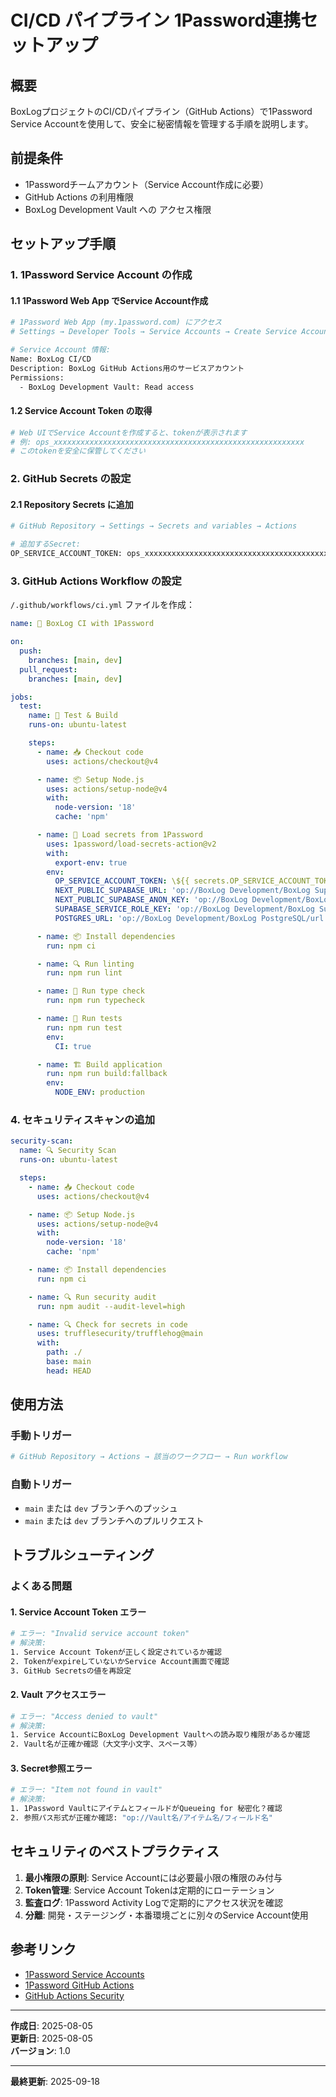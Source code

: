 # CI/CD パイプライン 1Password連携セットアップ

## 概要

BoxLogプロジェクトのCI/CDパイプライン（GitHub Actions）で1Password Service Accountを使用して、安全に秘密情報を管理する手順を説明します。

## 前提条件

- 1Passwordチームアカウント（Service Account作成に必要）
- GitHub Actions の利用権限
- BoxLog Development Vault への アクセス権限

## セットアップ手順

### 1. 1Password Service Account の作成

#### 1.1 1Password Web App でService Account作成

```bash
# 1Password Web App (my.1password.com) にアクセス
# Settings → Developer Tools → Service Accounts → Create Service Account

# Service Account 情報:
Name: BoxLog CI/CD
Description: BoxLog GitHub Actions用のサービスアカウント
Permissions:
  - BoxLog Development Vault: Read access
```

#### 1.2 Service Account Token の取得

```bash
# Web UIでService Accountを作成すると、tokenが表示されます
# 例: ops_xxxxxxxxxxxxxxxxxxxxxxxxxxxxxxxxxxxxxxxxxxxxxxxxxxxxxxxx
# このtokenを安全に保管してください
```

### 2. GitHub Secrets の設定

#### 2.1 Repository Secrets に追加

```bash
# GitHub Repository → Settings → Secrets and variables → Actions

# 追加するSecret:
OP_SERVICE_ACCOUNT_TOKEN: ops_xxxxxxxxxxxxxxxxxxxxxxxxxxxxxxxxxxxxxxxxxxxxxxxxxxxxxxxx
```

### 3. GitHub Actions Workflow の設定

`/.github/workflows/ci.yml` ファイルを作成：

```yaml
name: 🔐 BoxLog CI with 1Password

on:
  push:
    branches: [main, dev]
  pull_request:
    branches: [main, dev]

jobs:
  test:
    name: 🧪 Test & Build
    runs-on: ubuntu-latest

    steps:
      - name: 📥 Checkout code
        uses: actions/checkout@v4

      - name: 📦 Setup Node.js
        uses: actions/setup-node@v4
        with:
          node-version: '18'
          cache: 'npm'

      - name: 🔐 Load secrets from 1Password
        uses: 1password/load-secrets-action@v2
        with:
          export-env: true
        env:
          OP_SERVICE_ACCOUNT_TOKEN: \${{ secrets.OP_SERVICE_ACCOUNT_TOKEN }}
          NEXT_PUBLIC_SUPABASE_URL: 'op://BoxLog Development/BoxLog Supabase/url'
          NEXT_PUBLIC_SUPABASE_ANON_KEY: 'op://BoxLog Development/BoxLog Supabase/anon_key'
          SUPABASE_SERVICE_ROLE_KEY: 'op://BoxLog Development/BoxLog Supabase/service_role_key'
          POSTGRES_URL: 'op://BoxLog Development/BoxLog PostgreSQL/url'

      - name: 📦 Install dependencies
        run: npm ci

      - name: 🔍 Run linting
        run: npm run lint

      - name: 🧪 Run type check
        run: npm run typecheck

      - name: 🧪 Run tests
        run: npm run test
        env:
          CI: true

      - name: 🏗️ Build application
        run: npm run build:fallback
        env:
          NODE_ENV: production
```

### 4. セキュリティスキャンの追加

```yaml
security-scan:
  name: 🔍 Security Scan
  runs-on: ubuntu-latest

  steps:
    - name: 📥 Checkout code
      uses: actions/checkout@v4

    - name: 📦 Setup Node.js
      uses: actions/setup-node@v4
      with:
        node-version: '18'
        cache: 'npm'

    - name: 📦 Install dependencies
      run: npm ci

    - name: 🔍 Run security audit
      run: npm audit --audit-level=high

    - name: 🔍 Check for secrets in code
      uses: trufflesecurity/trufflehog@main
      with:
        path: ./
        base: main
        head: HEAD
```

## 使用方法

### 手動トリガー

```bash
# GitHub Repository → Actions → 該当のワークフロー → Run workflow
```

### 自動トリガー

- `main` または `dev` ブランチへのプッシュ
- `main` または `dev` ブランチへのプルリクエスト

## トラブルシューティング

### よくある問題

#### 1. Service Account Token エラー

```bash
# エラー: "Invalid service account token"
# 解決策:
1. Service Account Tokenが正しく設定されているか確認
2. TokenがexpireしていないかService Account画面で確認
3. GitHub Secretsの値を再設定
```

#### 2. Vault アクセスエラー

```bash
# エラー: "Access denied to vault"
# 解決策:
1. Service AccountにBoxLog Development Vaultへの読み取り権限があるか確認
2. Vault名が正確か確認（大文字小文字、スペース等）
```

#### 3. Secret参照エラー

```bash
# エラー: "Item not found in vault"
# 解決策:
1. 1Password VaultにアイテムとフィールドがQueueing for 秘密化？確認
2. 参照パス形式が正確か確認: "op://Vault名/アイテム名/フィールド名"
```

## セキュリティのベストプラクティス

1. **最小権限の原則**: Service Accountには必要最小限の権限のみ付与
2. **Token管理**: Service Account Tokenは定期的にローテーション
3. **監査ログ**: 1Password Activity Logで定期的にアクセス状況を確認
4. **分離**: 開発・ステージング・本番環境ごとに別々のService Account使用

## 参考リンク

- [1Password Service Accounts](https://developer.1password.com/docs/service-accounts/)
- [1Password GitHub Actions](https://developer.1password.com/docs/ci-cd/github-actions/)
- [GitHub Actions Security](https://docs.github.com/en/actions/security-guides)

---

**作成日**: 2025-08-05  
**更新日**: 2025-08-05  
**バージョン**: 1.0

---

**最終更新**: 2025-09-18

